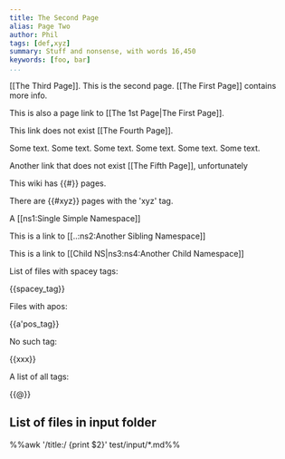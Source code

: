 ```yaml
---
title: The Second Page
alias: Page Two
author: Phil
tags: [def,xyz]
summary: Stuff and nonsense, with words 16,450
keywords: [foo, bar]
...
```


[[The Third Page]]. This is the second page. [[The First Page]] contains more info.

This is also a page link to [[The 1st Page|The First Page]].

This link does not exist [[The Fourth Page]].

Some text. Some text. Some text. Some text. Some text. Some text.

Another link that does not exist [[The Fifth Page]], unfortunately

This wiki has {{#}} pages.

There are {{#xyz}} pages with the 'xyz' tag.

A [[ns1:Single Simple Namespace]]

This is a link to [[..:ns2:Another Sibling Namespace]]

This is a link to [[Child NS|ns3:ns4:Another Child Namespace]]

List of files with spacey tags:

{{spacey_tag}}

Files with apos:

{{a'pos_tag}}

No such tag:

{{xxx}}

A list of all tags:

{{@}}

## List of files in input folder

%%awk '/title:/ {print $2}' test/input/*.md%%

